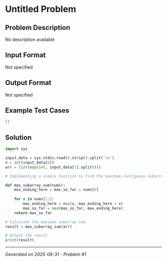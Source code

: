 # Untitled Problem

## Problem Description
No description available

## Input Format
Not specified

## Output Format
Not specified

## Example Test Cases
```json
[]
```

## Solution
```python
import sys

input_data = sys.stdin.read().strip().split('\n')
n = int(input_data[0])
arr = list(map(int, input_data[1].split()))

# Implementing a simple function to find the maximum contiguous subarray sum using Kadane's Algorithm

def max_subarray_sum(nums):
    max_ending_here = max_so_far = nums[0]
    
    for x in nums[1:]:
        max_ending_here = max(x, max_ending_here + x)
        max_so_far = max(max_so_far, max_ending_here)
    return max_so_far

# Calculate the maximum subarray sum
result = max_subarray_sum(arr)

# Output the result
print(result)
```

---
*Generated on 2025-08-31 - Problem #1*